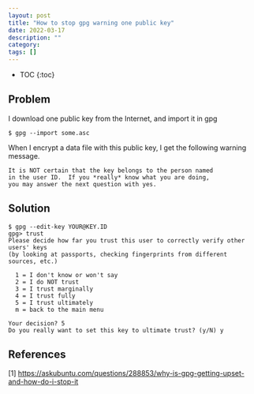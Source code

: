 ```yaml
---
layout: post
title: "How to stop gpg warning one public key"
date: 2022-03-17
description: ""
category: 
tags: []
---
```

* TOC
{:toc}

## Problem

I download one public key from the Internet, and import it in gpg

```
$ gpg --import some.asc
```

When I encrypt a data file with this public key, I get the following warning message.

```
It is NOT certain that the key belongs to the person named
in the user ID.  If you *really* know what you are doing,
you may answer the next question with yes.
``` 

## Solution

```
$ gpg --edit-key YOUR@KEY.ID
gpg> trust
Please decide how far you trust this user to correctly verify other users' keys
(by looking at passports, checking fingerprints from different sources, etc.)

  1 = I don't know or won't say
  2 = I do NOT trust
  3 = I trust marginally
  4 = I trust fully
  5 = I trust ultimately
  m = back to the main menu

Your decision? 5
Do you really want to set this key to ultimate trust? (y/N) y
```

## References

[1] <https://askubuntu.com/questions/288853/why-is-gpg-getting-upset-and-how-do-i-stop-it>
